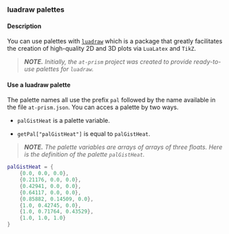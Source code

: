 ### luadraw palettes

#### Description

You can use palettes with [`luadraw`][1] which is a package that greatly facilitates the creation of high-quality 2D and 3D plots via `LuaLatex` and `TikZ`.


> ***NOTE.*** *Initially, the `at-prism` project was created to provide ready-to-use palettes for `luadraw`.*


[1]: https://github.com/pfradin/luadraw


#### Use a luadraw palette

The palette names all use the prefix `pal` followed by the name available in the file `at-prism.json`. You can acces a palette by two ways.

  * `palGistHeat` is a palette variable.

  * `getPal["palGistHeat"]` is equal to `palGistHeat`.


> ***NOTE.*** *The palette variables are arrays of arrays of three floats. Here is the definition of the palette `palGistHeat`.*

~~~lua
palGistHeat = {
    {0.0, 0.0, 0.0},
    {0.21176, 0.0, 0.0},
    {0.42941, 0.0, 0.0},
    {0.64117, 0.0, 0.0},
    {0.85882, 0.14509, 0.0},
    {1.0, 0.42745, 0.0},
    {1.0, 0.71764, 0.43529},
    {1.0, 1.0, 1.0}
}
~~~
